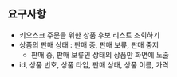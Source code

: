 ## 요구사항
- 키오스크 주문을 위한 상품 후보 리스트 조회하기
- 상품의 판매 상태 : 판매 중, 판매 보류, 판매 중지
  - 판매 중, 판매 보류인 상태의 상품만 화면에 노출
- id, 상품 번호, 상품 타입, 판매 상태, 상품 이름, 가격
